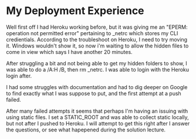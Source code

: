 # My Deployment Experience

Well first off I had Heroku working before, but it was giving me an "EPERM: operation not permitted error" pertaining to _netrc
which stores my CLI credientials. According to the troubleshoot on Heroku, I need to try moving it. Windows wouldn't show it, so now i'm waiting to allow the hidden files to come in view which says I have another 20 minutes. 

After struggling a bit and not being able to get my hidden folders to show, I was able to do a /A:H /B, then rm _netrc. I was able to login with the Heroku login after. 

I had some struggles with documentation and had to dig deeper on Google to find exactly what I was suppose to put, and the first attempt at a push failed. 

After many failed attempts it seems that perhaps I'm having an issuing with using static files. I set a STATIC_ROOT and was able to collect static locally, but not after I pushed to Heroku. I will attempt to get this right after I answer the questions, or see what hapepened during the solution lecture.
